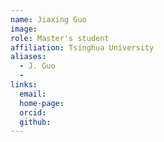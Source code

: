 ```yaml
---
name: Jiaxing Guo
image: 
role: Master's student
affiliation: Tsinghua University
aliases:
  - J. Guo
  - 
links:
  email: 
  home-page: 
  orcid: 
  github: 
---
```


